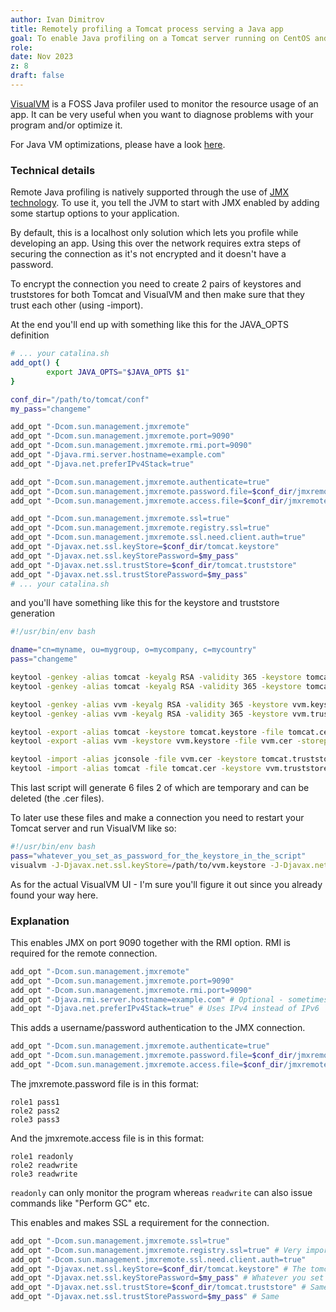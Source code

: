 ```yaml
---
author: Ivan Dimitrov
title: Remotely profiling a Tomcat process serving a Java app
goal: To enable Java profiling on a Tomcat server running on CentOS and then optimize the process using VM options.
role:
date: Nov 2023
z: 8
draft: false
---
```



[VisualVM](https://visualvm.github.io/) is a FOSS Java profiler used to monitor the resource usage of an app.
It can be very useful when you want to diagnose problems with your program and/or optimize it.

For Java VM optimizations, please have a look [here](https://stackoverflow.com/questions/564039/jvm-performance-tuning-for-large-applications).

### Technical details

Remote Java profiling is natively supported through the use of [JMX technology](https://docs.oracle.com/javase/8/docs/technotes/guides/management/agent.html).
To use it, you tell the JVM to start with JMX enabled by adding some startup options to your application.

By default, this is a localhost only solution which lets you profile while developing an app.
Using this over the network requires extra steps of securing the connection as it's not encrypted and it doesn't have a password.

To encrypt the connection you need to create 2 pairs of keystores and truststores for both Tomcat and VisualVM and then make sure that they trust each other (using -import).

At the end you'll end up with something like this for the JAVA_OPTS definition

```bash
# ... your catalina.sh
add_opt() {
        export JAVA_OPTS="$JAVA_OPTS $1"
}

conf_dir="/path/to/tomcat/conf"
my_pass="changeme"

add_opt "-Dcom.sun.management.jmxremote"
add_opt "-Dcom.sun.management.jmxremote.port=9090"
add_opt "-Dcom.sun.management.jmxremote.rmi.port=9090"
add_opt "-Djava.rmi.server.hostname=example.com"
add_opt "-Djava.net.preferIPv4Stack=true"

add_opt "-Dcom.sun.management.jmxremote.authenticate=true"
add_opt "-Dcom.sun.management.jmxremote.password.file=$conf_dir/jmxremote.password"
add_opt "-Dcom.sun.management.jmxremote.access.file=$conf_dir/jmxremote.access"

add_opt "-Dcom.sun.management.jmxremote.ssl=true"
add_opt "-Dcom.sun.management.jmxremote.registry.ssl=true"
add_opt "-Dcom.sun.management.jmxremote.ssl.need.client.auth=true"
add_opt "-Djavax.net.ssl.keyStore=$conf_dir/tomcat.keystore"
add_opt "-Djavax.net.ssl.keyStorePassword=$my_pass"
add_opt "-Djavax.net.ssl.trustStore=$conf_dir/tomcat.truststore"
add_opt "-Djavax.net.ssl.trustStorePassword=$my_pass"
# ... your catalina.sh
```

and you'll have something like this for the keystore and truststore generation

```bash
#!/usr/bin/env bash

dname="cn=myname, ou=mygroup, o=mycompany, c=mycountry"
pass="changeme"

keytool -genkey -alias tomcat -keyalg RSA -validity 365 -keystore tomcat.keystore -storepass "$pass" -keypass "$pass" -dname "$dname"
keytool -genkey -alias tomcat -keyalg RSA -validity 365 -keystore tomcat.truststore -storepass "$pass" -keypass "$pass" -dname "$dname"

keytool -genkey -alias vvm -keyalg RSA -validity 365 -keystore vvm.keystore -storepass "$pass" -keypass "$pass" -dname "$dname"
keytool -genkey -alias vvm -keyalg RSA -validity 365 -keystore vvm.truststore -storepass "$pass" -keypass "$pass" -dname "$dname"

keytool -export -alias tomcat -keystore tomcat.keystore -file tomcat.cer -storepass "$pass"
keytool -export -alias vvm -keystore vvm.keystore -file vvm.cer -storepass "$pass"

keytool -import -alias jconsole -file vvm.cer -keystore tomcat.truststore -storepass "$pass" -noprompt
keytool -import -alias tomcat -file tomcat.cer -keystore vvm.truststore -storepass "$pass" -noprompt
```

This last script will generate 6 files 2 of which are temporary and can be deleted (the .cer files).


To later use these files and make a connection you need to restart your Tomcat server and run VisualVM like so:

```bash
#!/usr/bin/env bash
pass="whatever_you_set_as_password_for_the_keystore_in_the_script"
visualvm -J-Djavax.net.ssl.keyStore=/path/to/vvm.keystore -J-Djavax.net.ssl.keyStorePassword=$pass -J-Djavax.net.ssl.trustStore=/path/to/vvm.truststore -J-Djavax.net.ssl.trustStorePassword=$pass
```

As for the actual VisualVM UI - I'm sure you'll figure it out since you already found your way here.

### Explanation

This enables JMX on port 9090 together with the RMI option. RMI is required for the remote connection.

```bash
add_opt "-Dcom.sun.management.jmxremote"
add_opt "-Dcom.sun.management.jmxremote.port=9090"
add_opt "-Dcom.sun.management.jmxremote.rmi.port=9090"
add_opt "-Djava.rmi.server.hostname=example.com" # Optional - sometimes it works without this and sometimes it doesn't
add_opt "-Djava.net.preferIPv4Stack=true" # Uses IPv4 instead of IPv6
```

This adds a username/password authentication to the JMX connection.

```bash
add_opt "-Dcom.sun.management.jmxremote.authenticate=true"
add_opt "-Dcom.sun.management.jmxremote.password.file=$conf_dir/jmxremote.password"
add_opt "-Dcom.sun.management.jmxremote.access.file=$conf_dir/jmxremote.access"
```

The jmxremote.password file is in this format:

```
role1 pass1
role2 pass2
role3 pass3
```

And the jmxremote.access file is in this format:

```
role1 readonly
role2 readwrite
role3 readwrite
```

`readonly` can only monitor the program whereas `readwrite` can also issue commands like "Perform GC" etc.

This enables and makes SSL a requirement for the connection.

```bash
add_opt "-Dcom.sun.management.jmxremote.ssl=true"
add_opt "-Dcom.sun.management.jmxremote.registry.ssl=true" # Very important line - doesn't work without it. Don't know why.
add_opt "-Dcom.sun.management.jmxremote.ssl.need.client.auth=true"
add_opt "-Djavax.net.ssl.keyStore=$conf_dir/tomcat.keystore" # The tomcat.keystore file generated through the script above.
add_opt "-Djavax.net.ssl.keyStorePassword=$my_pass" # Whatever you set the keystore password to in the script.
add_opt "-Djavax.net.ssl.trustStore=$conf_dir/tomcat.truststore" # Same but truststore
add_opt "-Djavax.net.ssl.trustStorePassword=$my_pass" # Same
```
